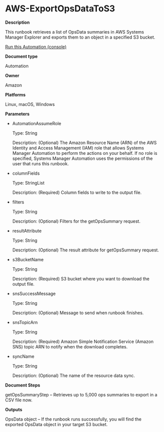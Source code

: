 # AWS\-ExportOpsDataToS3<a name="automation-aws-exportopsdatatos3"></a>

**Description**

This runbook retrieves a list of OpsData summaries in AWS Systems Manager Explorer and exports them to an object in a specified S3 bucket\.

[Run this Automation \(console\)](https://console.aws.amazon.com/systems-manager/automation/execute/AWS-ExportOpsDataToS3)

**Document type**

Automation

**Owner**

Amazon

**Platforms**

Linux, macOS, Windows

**Parameters**
+ AutomationAssumeRole

  Type: String

  Description: \(Optional\) The Amazon Resource Name \(ARN\) of the AWS Identity and Access Management \(IAM\) role that allows Systems Manager Automation to perform the actions on your behalf\. If no role is specified, Systems Manager Automation uses the permissions of the user that runs this runbook\.
+ columnFields

  Type: StringList

  Description: \(Required\) Column fields to write to the output file\.
+ filters

  Type: String

  Description: \(Optional\) Filters for the getOpsSummary request\.
+ resultAttribute

  Type: String

  Description: \(Optional\) The result attribute for getOpsSummary request\.
+ s3BucketName

  Type: String

  Description: \(Required\) S3 bucket where you want to download the output file\.
+ snsSuccessMessage

  Type: String

  Description: \(Optional\) Message to send when runbook finishes\.
+ snsTopicArn

  Type: String

  Description: \(Required\) Amazon Simple Notification Service \(Amazon SNS\) topic ARN to notify when the download completes\.
+ syncName

  Type: String

  Description: \(Optional\) The name of the resource data sync\.

**Document Steps**

getOpsSummaryStep – Retrieves up to 5,000 ops summaries to export in a CSV file now\.

**Outputs**

OpsData object – If the runbook runs successfully, you will find the exported OpsData object in your target S3 bucket\.